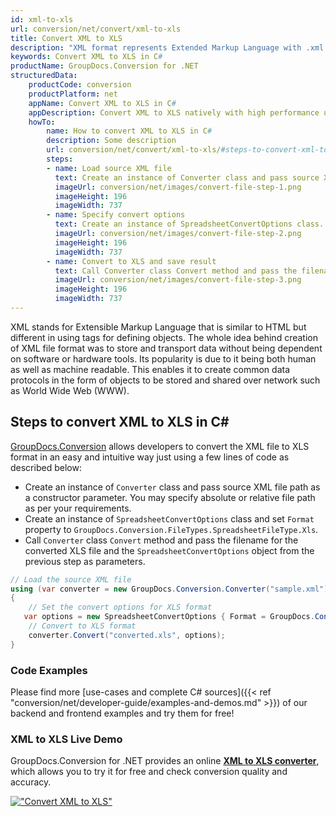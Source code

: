 ```yaml
---
id: xml-to-xls
url: conversion/net/convert/xml-to-xls
title: Convert XML to XLS
description: "XML format represents Extended Markup Language with .xml extension. Learn how to convert XML to XLS file programmatically in C# language using GroupDocs.Conversion for .NET library."
keywords: Convert XML to XLS in C#
productName: GroupDocs.Conversion for .NET
structuredData:
    productCode: conversion
    productPlatform: net
    appName: Convert XML to XLS in C#
    appDescription: Convert XML to XLS natively with high performance using C# language and server side GroupDocs.Conversion for .NET APIs, without the use of any software like Microsoft or Open Office.
    howTo:
        name: How to convert XML to XLS in C# 
        description: Some description
        url: conversion/net/convert/xml-to-xls/#steps-to-convert-xml-to-xls-in-c
        steps:
        - name: Load source XML file 
          text: Create an instance of Converter class and pass source XML file path as a constructor parameter. You may specify absolute or relative file path as per your requirements. 
          imageUrl: conversion/net/images/convert-file-step-1.png
          imageHeight: 196
          imageWidth: 737
        - name: Specify convert options 
          text: Create an instance of SpreadsheetConvertOptions class.
          imageUrl: conversion/net/images/convert-file-step-2.png
          imageHeight: 196
          imageWidth: 737
        - name: Convert to XLS and save result 
          text: Call Converter class Convert method and pass the filename for the converted HTML file and the SpreadsheetConvertOptions object from the previous step as parameters.
          imageUrl: conversion/net/images/convert-file-step-3.png
          imageHeight: 196
          imageWidth: 737
---
```


XML stands for Extensible Markup Language that is similar to HTML but different in using tags for defining objects. The whole idea behind creation of XML file format was to store and transport data without being dependent on software or hardware tools. Its popularity is due to it being both human as well as machine readable. This enables it to create common data protocols in the form of objects to be stored and shared over network such as World Wide Web (WWW).

## Steps to convert XML to XLS in C#

[GroupDocs.Conversion](https://products.groupdocs.com/conversion/net) allows developers to convert the XML file to XLS format in an easy and intuitive way just using a few lines of code as described below:

* Create an instance of `Converter` class and pass source XML file path as a constructor parameter. You may specify absolute or relative file path as per your requirements. 
* Create an instance of `SpreadsheetConvertOptions` class and set `Format` property to `GroupDocs.Conversion.FileTypes.SpreadsheetFileType.Xls`.
* Call `Converter` class `Convert` method and pass the filename for the converted XLS file and the `SpreadsheetConvertOptions` object from the previous step as parameters.

```csharp
// Load the source XML file
using (var converter = new GroupDocs.Conversion.Converter("sample.xml"))
{
    // Set the convert options for XLS format
   var options = new SpreadsheetConvertOptions { Format = GroupDocs.Conversion.FileTypes.SpreadsheetFileType.Xls };
    // Convert to XLS format
    converter.Convert("converted.xls", options);
}
```

### Code Examples

Please find more [use-cases and complete C# sources]({{< ref "conversion/net/developer-guide/examples-and-demos.md" >}}) of our backend and frontend examples and try them for free!

### XML to XLS Live Demo

GroupDocs.Conversion for .NET provides an online [**XML to XLS converter**](https://products.groupdocs.app/conversion/xml-to-xls), which allows you to try it for free and check conversion quality and accuracy.

[!["Convert XML to XLS"](conversion/net/images/convert-to-xls/convert-xml-to-xls.png)](https://products.groupdocs.app/conversion/xml-to-xls)